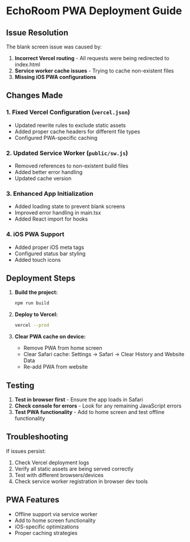 # EchoRoom PWA Deployment Guide

## Issue Resolution

The blank screen issue was caused by:
1. **Incorrect Vercel routing** - All requests were being redirected to index.html
2. **Service worker cache issues** - Trying to cache non-existent files
3. **Missing iOS PWA configurations**

## Changes Made

### 1. Fixed Vercel Configuration (`vercel.json`)
- Updated rewrite rules to exclude static assets
- Added proper cache headers for different file types
- Configured PWA-specific caching

### 2. Updated Service Worker (`public/sw.js`)
- Removed references to non-existent build files
- Added better error handling
- Updated cache version

### 3. Enhanced App Initialization
- Added loading state to prevent blank screens
- Improved error handling in main.tsx
- Added React import for hooks

### 4. iOS PWA Support
- Added proper iOS meta tags
- Configured status bar styling
- Added touch icons

## Deployment Steps

1. **Build the project:**
   ```bash
   npm run build
   ```

2. **Deploy to Vercel:**
   ```bash
   vercel --prod
   ```

3. **Clear PWA cache on device:**
   - Remove PWA from home screen
   - Clear Safari cache: Settings → Safari → Clear History and Website Data
   - Re-add PWA from website

## Testing

1. **Test in browser first** - Ensure the app loads in Safari
2. **Check console for errors** - Look for any remaining JavaScript errors
3. **Test PWA functionality** - Add to home screen and test offline functionality

## Troubleshooting

If issues persist:
1. Check Vercel deployment logs
2. Verify all static assets are being served correctly
3. Test with different browsers/devices
4. Check service worker registration in browser dev tools

## PWA Features

- Offline support via service worker
- Add to home screen functionality
- iOS-specific optimizations
- Proper caching strategies

